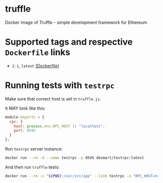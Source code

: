 # truffle
Docker image of Truffle - simple development framework for Ethereum

# Supported tags and respective `Dockerfile` links

* `2.1`, `latest` [(Dockerfile)](https://github.com/DeDocker/truffle/blob/master/2.1/Dockerfile)

# Running tests with `testrpc`

Make sure that correct host is set in `truffle.js`.

It MAY look like this:

```js
module.exports = {
  rpc: {
    host: process.env.RPC_HOST || "localhost",
    port: 8545
  }
};
```

Run `testrpc` server instance:

```bash
docker run --rm -d --name testrpc -p 8545 desmart/testrpc:latest
```

And then run `truffle` tests:

```bash
docker run --rm -v "${PWD}:/usr/src/app" --link testrpc -e "RPC_HOST=testrpc" 
```

